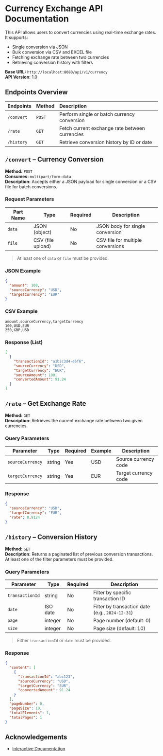
# Currency Exchange API Documentation

This API allows users to convert currencies using real-time exchange rates. It supports:
- Single conversion via JSON
- Bulk conversion via CSV and EXCEL file
- Fetching exchange rate between two currencies
- Retrieving conversion history with filters

**Base URL:** `http://localhost:8080/api/v1/currency`  
**API Version:** 1.0


## Endpoints Overview

| Endpoints | Method     | Description                |
| :-------- | :------- | :------------------------- |
| `/convert` | `POST` | Perform single or batch currency conversion |
| `/rate` | `GET` | Fetch current exchange rate between currencies |
| `/history` | `GET` | Retrieve conversion history by ID or date |


## `/convert` – Currency Conversion

**Method:** `POST`  
**Consumes:** `multipart/form-data`  
**Description:** Accepts either a JSON payload for single conversion or a CSV file for batch conversions.

### Request Parameters

| Part Name | Type              | Required | Description                              |
|-----------|-------------------|----------|------------------------------------------|
| `data`    | JSON (object)     | No       | JSON body for single conversion          |
| `file`    | CSV (file upload) | No       | CSV file for multiple conversions        |

> At least one of `data` or `file` must be provided.

### JSON Example

```json
{
  "amount": 100,
  "sourceCurrency": "USD",
  "targetCurrency": "EUR"
}
```

### CSV Example

```
amount,sourceCurrency,targetCurrency
100,USD,EUR
250,GBP,USD
```

### Response (List)

```json
[
  {
    "transactionId": "a1b2c3d4-e5f6",
    "sourceCurrency": "USD",
    "targetCurrency": "EUR",
    "sourceAmount": 100,
    "convertedAmount": 91.24
  }
]
```

## `/rate` – Get Exchange Rate

**Method:** `GET`  
**Description:** Retrieves the current exchange rate between two given currencies.

### Query Parameters

| Parameter         | Type   | Required | Example | Description                  |
|-------------------|--------|----------|---------|------------------------------|
| `sourceCurrency`  | string | Yes      | USD     | Source currency code         |
| `targetCurrency`  | string | Yes      | EUR     | Target currency code         |

### Response

```json
{
  "sourceCurrency": "USD",
  "targetCurrency": "EUR",
  "rate": 0.9124
}
```

## `/history` – Conversion History

**Method:** `GET`  
**Description:** Returns a paginated list of previous conversion transactions. At least one of the filter parameters must be provided.

### Query Parameters

| Parameter         | Type        | Required | Description                                      |
|-------------------|-------------|----------|--------------------------------------------------|
| `transactionId`   | string      | No       | Filter by specific transaction ID                |
| `date`            | ISO date    | No       | Filter by transaction date (e.g., `2024-12-31`)  |
| `page`            | integer     | No       | Page number (default: 0)                         |
| `size`            | integer     | No       | Page size (default: 10)                          |

> Either `transactionId` or `date` must be provided.

### Response

```json
{
  "content": [
    {
      "transactionId": "abc123",
      "sourceCurrency": "USD",
      "targetCurrency": "EUR",
      "convertedAmount": 91.24
    }
  ],
  "pageNumber": 0,
  "pageSize": 10,
  "totalElements": 1,
  "totalPages": 1
}
```

## Acknowledgements

- [Interactive Documentation](http://localhost:8080/swagger-ui/index.html)
